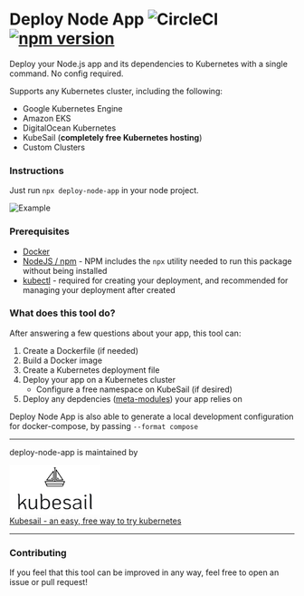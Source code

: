 # Deploy Node App ![CircleCI](https://img.shields.io/circleci/build/github/kubesail/deploy-node-app.svg) [![npm version](https://img.shields.io/npm/v/deploy-node-app.svg)](https://www.npmjs.com/package/deploy-node-app)

Deploy your Node.js app and its dependencies to Kubernetes with a single command. No config required.

Supports any Kubernetes cluster, including the following:

- Google Kubernetes Engine
- Amazon EKS
- DigitalOcean Kubernetes
- KubeSail (**completely free Kubernetes hosting**)
- Custom Clusters

### Instructions

Just run `npx deploy-node-app` in your node project.

![Example](https://github.com/kubesail/deploy-node-app/raw/master/docs/terminal-example-1.svg?sanitize=true)

### Prerequisites

- [Docker](https://www.docker.com/get-started)
- [NodeJS / npm](https://nodejs.org/en/) - NPM includes the `npx` utility needed to run this package without being installed
- [kubectl](https://kubernetes.io/docs/tasks/tools/install-kubectl/) - required for creating your deployment, and recommended for managing your deployment after created

### What does this tool do?

After answering a few questions about your app, this tool can:

1. Create a Dockerfile (if needed)
1. Build a Docker image
1. Create a Kubernetes deployment file
1. Deploy your app on a Kubernetes cluster
   - Configure a free namespace on KubeSail (if desired)
1. Deploy any depdencies ([meta-modules](https://github.com/nodeapp-meta-modules/documentation)) your app relies on

Deploy Node App is also able to generate a local development configuration for docker-compose, by passing `--format compose`

---

deploy-node-app is maintained by

[<img src="docs/kubesail-logo.png" alt="Kubesail" width="160">
<br/>
Kubesail - an easy, free way to try kubernetes](https://kubesail.com)

---

### Contributing

If you feel that this tool can be improved in any way, feel free to open an issue or pull request!
